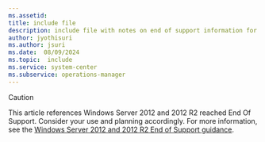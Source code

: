 ```yaml
---
ms.assetid: 
title: include file
description: include file with notes on end of support information for Windows Server 2012 and 2012 R2.
author: jyothisuri
ms.author: jsuri
ms.date:  08/09/2024
ms.topic:  include
ms.service: system-center
ms.subservice: operations-manager
---
```

> [!CAUTION]
> This article references Windows Server 2012 and 2012 R2 reached End Of Support. Consider your use and planning accordingly. For more information, see the [Windows Server 2012 and 2012 R2 End of Support guidance](/lifecycle/products/windows-server-2012-r2).
